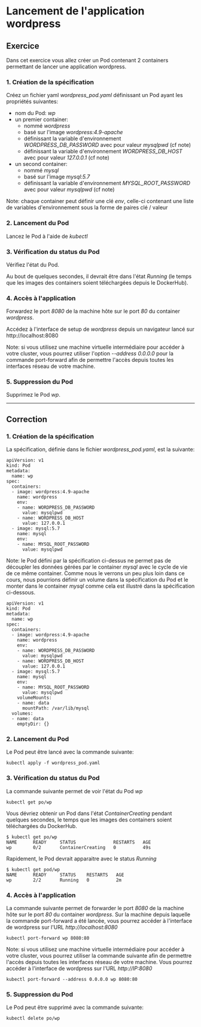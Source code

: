 # Lancement de l'application wordpress

## Exercice

Dans cet exercice vous allez créer un Pod contenant 2 containers permettant de lancer une application wordpress.

### 1. Création de la spécification

Créez un fichier yaml *wordpress_pod.yaml* définissant un Pod ayant les propriétés suivantes:
- nom du Pod: *wp*
- un premier container:
  - nommé *wordpress*
  - basé sur l'image *wordpress:4.9-apache*
  - définissant la variable d'environnement *WORDPRESS_DB_PASSWORD* avec pour valeur *mysqlpwd* (cf note)
  - définissant la variable d'environnement *WORDPRESS_DB_HOST* avec pour valeur *127.0.0.1* (cf note)
- un second container:
  - nommé *mysql*
  - basé sur l'image *mysql:5.7*
  - définissant la variable d'environnement *MYSQL_ROOT_PASSWORD* avec pour valeur *mysqlpwd* (cf note)

Note: chaque container peut définir une clé *env*, celle-ci contenant une liste de variables d'environnement sous la forme de paires clé / valeur

### 2. Lancement du Pod

Lancez le Pod à l'aide de *kubectl*

### 3. Vérification du status du Pod

Vérifiez l'état du Pod.

Au bout de quelques secondes, il devrait être dans l'état *Running* (le temps que les images des containers soient téléchargées depuis le DockerHub).

### 4. Accès à l'application

Forwardez le port *8080* de la machine hôte sur le port *80* du container *wordpress*.

Accédez à l'interface de setup de *wordpress* depuis un navigateur lancé sur http://localhost:8080

Note: si vous utilisez une machine virtuelle intermédiaire pour accéder à votre cluster, vous pourrez utiliser l'option *--address 0.0.0.0* pour la commande port-forward afin de permettre l'accès depuis toutes les interfaces réseau de votre machine.

### 5. Suppression du Pod

Supprimez le Pod *wp*.

---

## Correction

### 1. Création de la spécification

La spécification, définie dans le fichier *wordpress_pod.yaml*, est la suivante:

```
apiVersion: v1
kind: Pod
metadata:
  name: wp
spec:
  containers:
  - image: wordpress:4.9-apache
    name: wordpress
    env:
    - name: WORDPRESS_DB_PASSWORD
      value: mysqlpwd
    - name: WORDPRESS_DB_HOST
      value: 127.0.0.1
  - image: mysql:5.7
    name: mysql
    env:
    - name: MYSQL_ROOT_PASSWORD
      value: mysqlpwd
```

Note: le Pod défini par la spécification ci-dessus ne permet pas de découpler les données gérées par le container *mysql* avec le cycle de vie de ce même container.
Comme nous le verrons un peu plus loin dans ce cours, nous pourrions définir un volume dans la spécification du Pod et le monter dans le container *mysql* comme cela est illustré dans la spécification ci-dessous.

```
apiVersion: v1
kind: Pod
metadata:
  name: wp
spec:
  containers:
  - image: wordpress:4.9-apache
    name: wordpress
    env:
    - name: WORDPRESS_DB_PASSWORD
      value: mysqlpwd
    - name: WORDPRESS_DB_HOST
      value: 127.0.0.1
  - image: mysql:5.7
    name: mysql
    env:
    - name: MYSQL_ROOT_PASSWORD
      value: mysqlpwd
    volumeMounts:
    - name: data
      mountPath: /var/lib/mysql
  volumes:
  - name: data
    emptyDir: {}
```

### 2. Lancement du Pod

Le Pod peut être lancé avec la commande suivante:

```
kubectl apply -f wordpress_pod.yaml
```

### 3. Vérification du status du Pod

La commande suivante permet de voir l'état du Pod *wp*

```
kubectl get po/wp
```

Vous dévriez obtenir un Pod dans l'état *ContainerCreating* pendant quelques secondes, le temps que les images des containers soient téléchargées du DockerHub.

```
$ kubectl get po/wp
NAME      READY     STATUS              RESTARTS   AGE
wp        0/2       ContainerCreating   0          49s
```

Rapidement, le Pod devrait apparaitre avec le status *Running*

```
$ kubectl get pod/wp
NAME      READY     STATUS    RESTARTS   AGE
wp        2/2       Running   0          2m
```

### 4. Accès à l'application

La commande suivante permet de forwarder le port *8080* de la machine hôte sur le port *80* du container *wordpress*. Sur la machine depuis laquelle la commande port-forward a été lancée, vous pourrez accéder à l'interface de wordpress sur l'URL *http://localhost:8080*

```
kubectl port-forward wp 8080:80
```

Note: si vous utilisez une machine virtuelle intermédiaire pour accéder à votre cluster, vous pourrez utiliser la commande suivante afin de permettre l'accès depuis toutes les interfaces réseau de votre machine. Vous pourrez accéder à l'interface de wordpress sur l'URL *http://IP:8080*

```
kubectl port-forward --address 0.0.0.0 wp 8080:80
```

### 5. Suppression du Pod

Le Pod peut être supprimé avec la commande suivante:

```
kubectl delete po/wp
```
